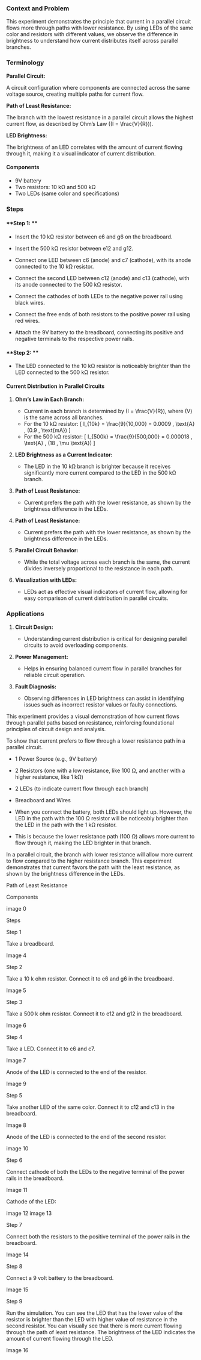 ### Context and Problem

This experiment demonstrates the principle that current in a parallel circuit flows more through paths with lower resistance. By using LEDs of the same color and resistors with different values, we observe the difference in brightness to understand how current distributes itself across parallel branches.

### Terminology

**Parallel Circuit:**

A circuit configuration where components are connected across the same voltage source, creating multiple paths for current flow.

**Path of Least Resistance:**

The branch with the lowest resistance in a parallel circuit allows the highest current flow, as described by Ohm’s Law (\(I = \frac{V}{R}\)).

**LED Brightness:**

The brightness of an LED correlates with the amount of current flowing through it, making it a visual indicator of current distribution.

#### Components

- 9V battery
- Two resistors: 10 kΩ and 500 kΩ
- Two LEDs (same color and specifications)

### Steps

#### **Step 1: **

   - Insert the 10 kΩ resistor between e6 and g6 on the breadboard.
   - Insert the 500 kΩ resistor between e12 and g12.

   - Connect one LED between c6 (anode) and c7 (cathode), with its anode connected to the 10 kΩ resistor.
   - Connect the second LED between c12 (anode) and c13 (cathode), with its anode connected to the 500 kΩ resistor.

   - Connect the cathodes of both LEDs to the negative power rail using black wires.
   - Connect the free ends of both resistors to the positive power rail using red wires.

   - Attach the 9V battery to the breadboard, connecting its positive and negative terminals to the respective power rails.

#### **Step 2: **

   - The LED connected to the 10 kΩ resistor is noticeably brighter than the LED connected to the 500 kΩ resistor.

#### Current Distribution in Parallel Circuits

1. **Ohm’s Law in Each Branch:**
   - Current in each branch is determined by \(I = \frac{V}{R}\), where \(V\) is the same across all branches.
   - For the 10 kΩ resistor:
     \[
     I_{10k} = \frac{9}{10,000} = 0.0009 \, \text{A} \, (0.9 \, \text{mA})
     \]
   - For the 500 kΩ resistor:
     \[
     I_{500k} = \frac{9}{500,000} = 0.000018 \, \text{A} \, (18 \, \mu \text{A})
     \]

2. **LED Brightness as a Current Indicator:**
   - The LED in the 10 kΩ branch is brighter because it receives significantly more current compared to the LED in the 500 kΩ branch.

1. **Path of Least Resistance:**
   - Current prefers the path with the lower resistance, as shown by the brightness difference in the LEDs.
1. **Path of Least Resistance:**
   - Current prefers the path with the lower resistance, as shown by the brightness difference in the LEDs.

2. **Parallel Circuit Behavior:**
   - While the total voltage across each branch is the same, the current divides inversely proportional to the resistance in each path.

3. **Visualization with LEDs:**
   - LEDs act as effective visual indicators of current flow, allowing for easy comparison of current distribution in parallel circuits.

### Applications

1. **Circuit Design:**
   - Understanding current distribution is critical for designing parallel circuits to avoid overloading components.

2. **Power Management:**
   - Helps in ensuring balanced current flow in parallel branches for reliable circuit operation.

3. **Fault Diagnosis:**
   - Observing differences in LED brightness can assist in identifying issues such as incorrect resistor values or faulty connections.

This experiment provides a visual demonstration of how current flows through parallel paths based on resistance, reinforcing foundational principles of circuit design and analysis.

To show that current prefers to flow through a lower resistance path in a parallel circuit.

- 1 Power Source (e.g., 9V battery)
- 2 Resistors (one with a low resistance, like 100 Ω, and another with a higher resistance, like 1 kΩ)
- 2 LEDs (to indicate current flow through each branch)
- Breadboard and Wires

- When you connect the battery, both LEDs should light up. However, the LED in the path with the 100 Ω resistor will be noticeably brighter than the LED in the path with the 1 kΩ resistor.
- This is because the lower resistance path (100 Ω) allows more current to flow through it, making the LED brighter in that branch.

In a parallel circuit, the branch with lower resistance will allow more current to flow compared to the higher resistance branch. This experiment demonstrates that current favors the path with the least resistance, as shown by the brightness difference in the LEDs.

Path of Least Resistance

Components

image 0

Steps

Step 1

Take a breadboard.

Image 4

Step 2

Take a 10 k ohm resistor. Connect it to e6 and g6 in the breadboard.

Image 5

Step 3

Take a 500 k ohm resistor. Connect it to e12 and g12 in the breadboard.

Image 6

Step 4

Take a LED. Connect it to c6 and c7.

Image 7

Anode of the LED is connected to the end of the resistor.

Image 9

Step 5

Take another LED of the same color. Connect it to c12 and c13 in the breadboard.

Image 8

Anode of the LED is connected to the end of the second resistor.

image 10

Step 6

Connect cathode of both the LEDs to the negative terminal of the power rails in the breadboard.

Image 11

Cathode of the LED:

image 12
image 13

Step 7

Connect both the resistors to the positive terminal of the power rails in the breadboard.

Image 14

Step 8

Connect a 9 volt battery to the breadboard.

Image 15

Step 9

Run the simulation. You can see the LED that has the lower value of the resistor is brighter than the LED with higher value of resistance in the second resistor. You can visually see that there is more current flowing through the path of least resistance. The brightness of the LED indicates the amount of current flowing through the LED.

Image 16
